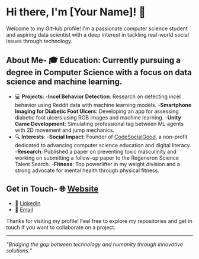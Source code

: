 # Hi there, I'm [Your Name]! 👋

Welcome to my GitHub profile! I'm a passionate computer science student and aspiring data scientist with a deep interest in tackling real-world social issues through technology.

## About Me- 🎓 **Education**: Currently pursuing a degree in Computer Science with a focus on data science and machine learning.
- 💻 **Projects**: 
  -**Incel Behavior Detection**: Research on detecting incel behavior using Reddit data with machine learning models.
  -**Smartphone Imaging for Diabetic Foot Ulcers**: Developing an app for assessing diabetic foot ulcers using RGB images and machine learning.
  -**Unity Game Development**: Simulating professional tag between ML agents with 2D movement and jump mechanics.
- 🔍 **Interests**: 
  -**Social Impact**: Founder of [CodeSocialGood](https://codesocialgood.org), a non-profit dedicated to advancing computer science education and digital literacy.
  -**Research**: Published a paper on preventing toxic masculinity and working on submitting a follow-up paper to the Regeneron Science Talent Search.
  -**Fitness**: Top powerlifter in my weight division and a strong advocate for mental health through physical fitness.
  
## Get in Touch- 🌐 [Website](#)
- 📝 [LinkedIn](#)
- 📧 [Email](mailto:youremail@example.com)

Thanks for visiting my profile! Feel free to explore my repositories and get in touch if you want to collaborate on a project.

---

*"Bridging the gap between technology and humanity through innovative solutions."*

